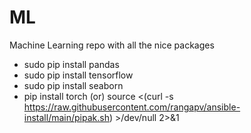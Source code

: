 # ML
Machine Learning repo with all the nice packages
* sudo pip install pandas
* sudo pip install tensorflow
* sudo pip install seaborn
* pip install torch
    (or)
  source <(curl -s https://raw.githubusercontent.com/rangapv/ansible-install/main/pipak.sh) >/dev/null 2>&1
  
